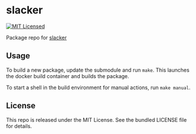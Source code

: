 slacker
==========

[![MIT Licensed](http://img.shields.io/badge/license-MIT-green.svg)](https://tldrlegal.com/license/mit-license)

Package repo for [slacker](https://github.com/akerl/slacker)

## Usage

To build a new package, update the submodule and run `make`. This launches the docker build container and builds the package.

To start a shell in the build environment for manual actions, run `make manual`.

## License

This repo is released under the MIT License. See the bundled LICENSE file for details.

